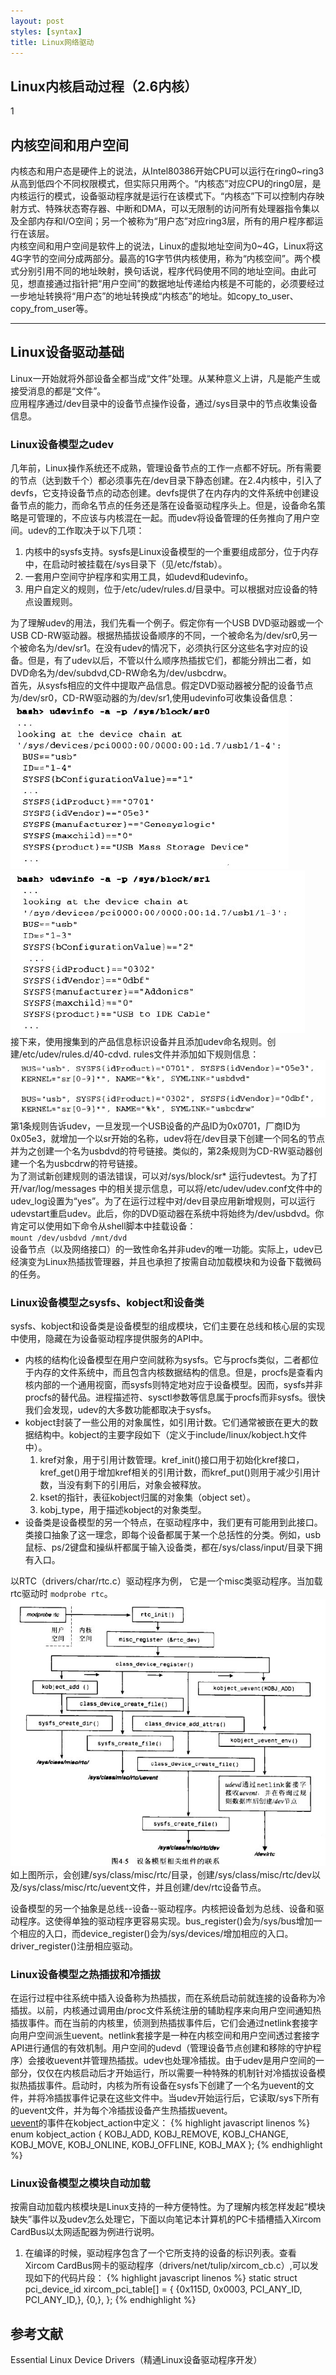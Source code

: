 ```yaml
---
layout: post
styles: [syntax]
title: Linux网络驱动
---
```


## Linux内核启动过程（2.6内核）

1

## 内核空间和用户空间

内核态和用户态是硬件上的说法，从Intel80386开始CPU可以运行在ring0~ring3从高到低四个不同权限模式，但实际只用两个。“内核态”对应CPU的ring0层，是内核运行的模式，设备驱动程序就是运行在该模式下。“内核态”下可以控制内存映射方式、特殊状态寄存器、中断和DMA，可以无限制的访问所有处理器指令集以及全部内存和I/O空间；另一个被称为“用户态”对应ring3层，所有的用户程序都运行在该层。   
内核空间和用户空间是软件上的说法，Linux的虚拟地址空间为0~4G，Linux将这4G字节的空间分成两部分。最高的1G字节供内核使用，称为“内核空间”。两个模式分别引用不同的地址映射，换句话说，程序代码使用不同的地址空间。由此可见，想直接通过指针把“用户空间”的数据地址传递给内核是不可能的，必须要经过一步地址转换将“用户态”的地址转换成“内核态”的地址。如copy_to_user、copy_from_user等。

* * * * * *
## Linux设备驱动基础

Linux一开始就将外部设备全都当成“文件”处理。从某种意义上讲，凡是能产生或接受消息的都是“文件”。  
应用程序通过/dev目录中的设备节点操作设备，通过/sys目录中的节点收集设备信息。

### Linux设备模型之udev

几年前，Linux操作系统还不成熟，管理设备节点的工作一点都不好玩。所有需要的节点（达到数千个）都必须事先在/dev目录下静态创建。在2.4内核中，引入了devfs，它支持设备节点的动态创建。devfs提供了在内存内的文件系统中创建设备节点的能力，而命名节点的任务还是落在设备驱动程序头上。但是，设备命名策略是可管理的，不应该与内核混在一起。而udev将设备管理的任务推向了用户空间。udev的工作取决于以下几项：
  
1. 内核中的sysfs支持。sysfs是Linux设备模型的一个重要组成部分，位于内存中，在启动时被挂载在/sys目录下（见/etc/fstab）。  
1. 一套用户空间守护程序和实用工具，如udevd和udevinfo。  
1. 用户自定义的规则，位于/etc/udev/rules.d/目录中。可以根据对应设备的特点设置规则。  

为了理解udev的用法，我们先看一个例子。假定你有一个USB DVD驱动器或一个USB CD-RW驱动器。根据热插拔设备顺序的不同，一个被命名为/dev/sr0,另一个被命名为/dev/sr1。在没有udev的情况下，必须执行区分这些名字对应的设备。但是，有了udev以后，不管以什么顺序热插拔它们，都能分辨出二者，如DVD命名为/dev/subdvd,CD-RW命名为/dev/usbcdrw。  
首先，从sysfs相应的文件中提取产品信息。假定DVD驱动器被分配的设备节点为/dev/sr0，CD-RW驱动器的为/dev/sr1,使用udevinfo可收集设备信息：  
![Alt "1"](/static/images/post/LinuxDriver1.jpg)  
![Alt "1"](/static/images/post/LinuxDriver2.jpg)  
接下来，使用搜集到的产品信息标识设备并且添加udev命名规则。创建/etc/udev/rules.d/40-cdvd. rules文件并添加如下规则信息：  
![Alt "1"](/static/images/post/LinuxDriver3.jpg)  
第1条规则告诉udev，一旦发现一个USB设备的产品ID为0x0701，厂商ID为0x05e3，就增加一个以sr开始的名称，udev将在/dev目录下创建一个同名的节点并为之创建一个名为usbdvd的符号链接。类似的，第2条规则为CD-RW驱动器创建一个名为usbcdrw的符号链接。  
为了测试新创建规则的语法错误，可以对/sys/block/sr* 运行udevtest。为了打开/var/log/messages  中的相关提示信息，可以将/etc/udev/udev.conf文件中的udev_log设置为“yes”。为了在运行过程中对/dev目录应用新增规则，可以运行udevstart重启udev。此后，你的DVD驱动器在系统中将始终为/dev/usbdvd。你肯定可以使用如下命令从shell脚本中挂载设备：  
`mount /dev/usbdvd /mnt/dvd`  
设备节点（以及网络接口）的一致性命名并非udev的唯一功能。实际上，udev已经演变为Linux热插拔管理器，并且也承担了按需自动加载模块和为设备下载微码的任务。

### Linux设备模型之sysfs、kobject和设备类

sysfs、kobject和设备类是设备模型的组成模块，它们主要在总线和核心层的实现中使用，隐藏在为设备驱动程序提供服务的API中。
- 内核的结构化设备模型在用户空间就称为sysfs。它与procfs类似，二者都位于内存的文件系统中，而且包含内核数据结构的信息。但是，procfs是查看内核内部的一个通用视窗，而sysfs则特定地对应于设备模型。因而，sysfs并非procfs的替代品。进程描述符、sysctl参数等信息属于procfs而非sysfs。很快我们会发现，udev的大多数功能都取决于sysfs。  
- kobject封装了一些公用的对象属性，如引用计数。它们通常被嵌在更大的数据结构中。kobject的主要字段如下（定义于include/linux/kobject.h文件中）。  
  1. kref对象，用于引用计数管理。kref_init()接口用于初始化kref接口，kref_get()用于增加kref相关的引用计数，而kref_put()则用于减少引用计数，当没有剩下的引用后，对象会被释放。  
  1. kset的指针，表征kobject归属的对象集（object set）。  
  1. kobj_type，用于描述kobject的对象类型。  
- 设备类是设备模型的另一个特点，在驱动程序中，我们更有可能用到此接口。类接口抽象了这一理念，即每个设备都属于某一个总括性的分类。例如，usb鼠标、ps/2键盘和操纵杆都属于输入设备类，都在/sys/class/input/目录下拥有入口。

以RTC（drivers/char/rtc.c）驱动程序为例， 它是一个misc类驱动程序。当加载rtc驱动时 `modprobe rtc`。  
![Alt "1"](/static/images/post/LinuxDriver4.jpg)   
如上图所示，会创建/sys/class/misc/rtc/目录，创建/sys/class/misc/rtc/dev以及/sys/class/misc/rtc/uevent文件，并且创建/dev/rtc设备节点。  

设备模型的另一个抽象是总线--设备--驱动程序。内核把设备划为总线、设备和驱动程序。这使得单独的驱动程序更容易实现。bus_register()会为/sys/bus增加一个相应的入口，而device_register()会为/sys/devices/增加相应的入口。driver_register()注册相应驱动。

### Linux设备模型之热插拔和冷插拔

在运行过程中往系统中插入设备称为热插拔，而在系统启动前就连接的设备称为冷插拔。以前，内核通过调用由/proc文件系统注册的辅助程序来向用户空间通知热插拔事件。而在当前的内核里，侦测到热插拔事件后，它们会通过netlink套接字向用户空间派生uevent。netlink套接字是一种在内核空间和用户空间透过套接字API进行通信的有效机制。用户空间的udevd（管理设备节点创建和移除的守护程序）会接收uevent并管理热插拔。udev也处理冷插拔。由于udev是用户空间的一部分，仅仅在内核启动后才开始运行，所以需要一种特殊的机制针对冷插拔设备模拟热插拔事件。启动时，内核为所有设备在sysfs下创建了一个名为uevent的文件，并将冷插拔事件记录在这些文件中。当udev开始运行后，它读取/sys下所有的uevent文件，并为每个冷插拔设备产生热插拔uevent。   
[uevent](http://blog.csdn.net/bingqingsuimeng/article/details/7924625)的事件在kobject_action中定义：
{% highlight javascript linenos %}
enum kobject_action {
       KOBJ_ADD,
       KOBJ_REMOVE,
       KOBJ_CHANGE,
       KOBJ_MOVE,
       KOBJ_ONLINE,
       KOBJ_OFFLINE,
       KOBJ_MAX
};
{% endhighlight %}

### Linux设备模型之模块自动加载

按需自动加载内核模块是Linux支持的一种方便特性。为了理解内核怎样发起“模块缺失”事件以及udev怎么处理它，下面以向笔记本计算机的PC卡插槽插入Xircom CardBus以太网适配器为例进行说明。 
 
1. 在编译的时候，驱动程序包含了一个它所支持的设备的标识列表。查看Xircom CardBus网卡的驱动程序（drivers/net/tulip/xircom_cb.c）,可以发现如下的代码片段：
{% highlight javascript linenos %}
static struct pci_device_id xircom_pci_table[] = {
	{0x115D, 0x0003, PCI_ANY_ID, PCI_ANY_ID,},
	{0,},
};
{% endhighlight %}

## 参考文献

Essential Linux Device Drivers（精通Linux设备驱动程序开发）